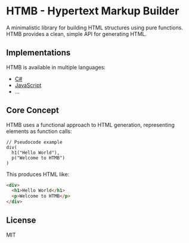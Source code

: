 # HTMB - Hypertext Markup Builder

A minimalistic library for building HTML structures using pure functions. HTMB provides a clean, simple API for generating HTML.

## Implementations

HTMB is available in multiple languages:

- [C#](cs/README.md)
- [JavaScript](js/README.md)
- ...

## Core Concept

HTMB uses a functional approach to HTML generation, representing elements as function calls:

```
// Pseudocode example
div(
  h1("Hello World"),
  p("Welcome to HTMB")
)
```

This produces HTML like:

```html
<div>
  <h1>Hello World</h1>
  <p>Welcome to HTMB</p>
</div>
```

## License

MIT
